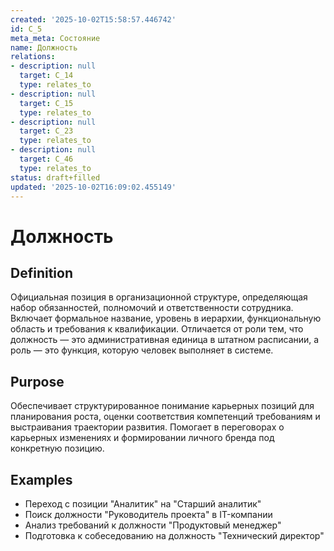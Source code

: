 ```yaml
---
created: '2025-10-02T15:58:57.446742'
id: C_5
meta_meta: Состояние
name: Должность
relations:
- description: null
  target: C_14
  type: relates_to
- description: null
  target: C_15
  type: relates_to
- description: null
  target: C_23
  type: relates_to
- description: null
  target: C_46
  type: relates_to
status: draft+filled
updated: '2025-10-02T16:09:02.455149'
---
```


# Должность

## Definition
Официальная позиция в организационной структуре, определяющая набор обязанностей, полномочий и ответственности сотрудника. Включает формальное название, уровень в иерархии, функциональную область и требования к квалификации. Отличается от роли тем, что должность — это административная единица в штатном расписании, а роль — это функция, которую человек выполняет в системе.

## Purpose
Обеспечивает структурированное понимание карьерных позиций для планирования роста, оценки соответствия компетенций требованиям и выстраивания траектории развития. Помогает в переговорах о карьерных изменениях и формировании личного бренда под конкретную позицию.

## Examples

- Переход с позиции "Аналитик" на "Старший аналитик"
- Поиск должности "Руководитель проекта" в IT-компании
- Анализ требований к должности "Продуктовый менеджер"
- Подготовка к собеседованию на должность "Технический директор"
